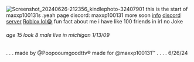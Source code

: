 ![[Screenshot_20240626-212356_kindlephoto-32407901](https://guns.lol/phantomzero)](https://github.com/PoopooumgoodTTV/Yeah/assets/173562061/1d90db88-50a5-43d4-87bd-1e563149ea31)
this is the start of maxxp100131s .yeah page
discord: maxxp100131
more soon 
[info](https://guns.lol/phantomzero)
[discord server](none)
[Roblox lol😂](https://www.roblox.com/users/4843920094/profile)
fun fact about me i have like 100 friends in irl no Joke
###### age 15 look 8 male live in michigan 1/13/09
.
.
.
made by @Poopooumgoodttv®
made for @maxxp100131™
.
.
.
.
6/26/24
